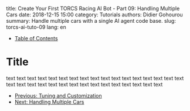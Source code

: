 title: Create Your First TORCS Racing AI Bot - Part 09: Handling Multiple Cars 
date: 2018-12-15 15:00
category: Tutorials
authors: Didier Gohourou
summary: Handle multiple cars with a single AI agent code base.
slug: torcs-ai-tuto-09
lang: en


* [Table of Contents]({filename}torcs-ai-tuto-00.md#table_of_contents)

# Title

text text text text text text text text text text text text text text text text
 text text text text text text text text text text text text text text text text


* [Previous: Tuning and Customization]({filename}torcs-ai-tuto-08.md)
* [Next: Handling Multiple Cars]({filename}torcs-ai-tuto-10.md)